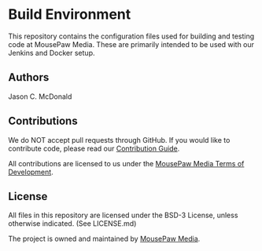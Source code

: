 # Build Environment

This repository contains the configuration files used for building and testing
code at MousePaw Media. These are primarily intended to be used with our
Jenkins and Docker setup.

## Authors

Jason C. McDonald

## Contributions

We do NOT accept pull requests through GitHub.
If you would like to contribute code, please read our
[Contribution Guide](https://www.mousepawmedia.com/developers/contribution).

All contributions are licensed to us under the
[MousePaw Media Terms of Development](https://www.mousepawmedia.com/termsofdevelopment).

## License

All files in this repository are licensed under the BSD-3 License, unless
otherwise indicated. (See LICENSE.md)

The project is owned and maintained by [MousePaw Media](https://www.mousepawmedia.com/developers).
